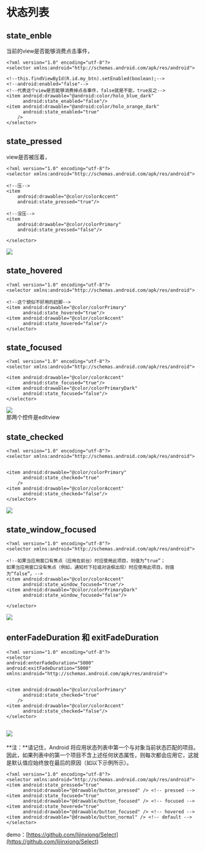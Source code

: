# 状态列表 #
## state_enble ##
当前的view是否能够消费点击事件，
	
	<?xml version="1.0" encoding="utf-8"?>
	<selector xmlns:android="http://schemas.android.com/apk/res/android">

    <!--this.findViewById(R.id.my_btn).setEnabled(boolean);-->
    <!--android:enabled="false"-->
    <!--代表这个view是否能够消费掉点击事件，false就是不能，true反之-->
    <item android:drawable="@android:color/holo_blue_dark"
          android:state_enabled="false"/>
    <item android:drawable="@android:color/holo_orange_dark"
          android:state_enabled="true"
        />
	</selector>
## state_pressed ##
view是否被压着，
		
	<?xml version="1.0" encoding="utf-8"?>
	<selector xmlns:android="http://schemas.android.com/apk/res/android">

    <!--压-->
    <item
        android:drawable="@color/colorAccent"
        android:state_pressed="true"/>

    <!--没压-->
    <item
        android:drawable="@color/colorPrimary"
        android:state_pressed="false"/>

	</selector>
![](https://github.com/lijinxiong/note/blob/master/Android/img/selector_01.gif)   
## state_hovered ##
	
	<?xml version="1.0" encoding="utf-8"?>
	<selector xmlns:android="http://schemas.android.com/apk/res/android">

    <!--这个貌似不好用的赶脚-->
    <item android:drawable="@color/colorPrimary"
          android:state_hovered="true"/>
    <item android:drawable="@color/colorAccent"
          android:state_hovered="false"/>
	</selector>
## state_focused ##
	
	<?xml version="1.0" encoding="utf-8"?>
	<selector xmlns:android="http://schemas.android.com/apk/res/android">

    <item android:drawable="@color/colorAccent"
          android:state_focused="true"/>
    <item android:drawable="@color/colorPrimaryDark"
          android:state_focused="false"/>
	</selector>
![](https://github.com/lijinxiong/note/blob/master/Android/img/selector_02.gif)  
那两个控件是editview   
## state_checked ##
	
	<?xml version="1.0" encoding="utf-8"?>
	<selector xmlns:android="http://schemas.android.com/apk/res/android">


    <item android:drawable="@color/colorPrimary"
          android:state_checked="true"
        />
    <item android:drawable="@color/colorAccent"
          android:state_checked="false"/>
	</selector>      
![](https://github.com/lijinxiong/note/blob/master/Android/img/selector_03.gif)  
## state_window_focused ##

	<?xml version="1.0" encoding="utf-8"?>
	<selector xmlns:android="http://schemas.android.com/apk/res/android">
    
    <!--如果当应用窗口有焦点（应用在前台）时应使用此项目，则值为“true”；
    如果当应用窗口没有焦点（例如，通知栏下拉或对话框出现）时应使用此项目，则值为“false”。-->
    <item android:drawable="@color/colorAccent"
          android:state_window_focused="true"/>
    <item android:drawable="@color/colorPrimaryDark"
          android:state_window_focused="false"/>

	</selector>
![](https://github.com/lijinxiong/note/blob/master/Android/img/selector_04.gif)  

## enterFadeDuration 和 exitFadeDuration ##
	
	<?xml version="1.0" encoding="utf-8"?>
	<selector
    android:enterFadeDuration="5000"
    android:exitFadeDuration="5000"
    xmlns:android="http://schemas.android.com/apk/res/android">


    <item android:drawable="@color/colorPrimary"
          android:state_checked="true"
        />
    <item android:drawable="@color/colorAccent"
          android:state_checked="false"/>
	</selector>
![](https://github.com/lijinxiong/note/blob/master/Android/img/selector_05.gif)
----------
**注：**请记住，Android 将应用状态列表中第一个与对象当前状态匹配的项目。因此，如果列表中的第一个项目不含上述任何状态属性，则每次都会应用它，这就是默认值应始终放在最后的原因（如以下示例所示）。
		
	<?xml version="1.0" encoding="utf-8"?>
	<selector xmlns:android="http://schemas.android.com/apk/res/android">
    <item android:state_pressed="true"
          android:drawable="@drawable/button_pressed" /> <!-- pressed -->
    <item android:state_focused="true"
          android:drawable="@drawable/button_focused" /> <!-- focused -->
    <item android:state_hovered="true"
          android:drawable="@drawable/button_focused" /> <!-- hovered -->
    <item android:drawable="@drawable/button_normal" /> <!-- default -->
	</selector>
demo：[https://github.com/lijinxiong/Select](https://github.com/lijinxiong/Select)